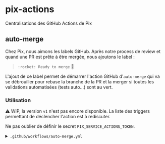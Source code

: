 # pix-actions
Centralisations des GitHub Actions de Pix

## auto-merge
Chez Pix, nous aimons les labels GitHub. Après notre process de review et quand une PR est prête à être mergée, nous ajoutons le label :

> `:rocket: Ready to merge` :rocket:

L'ajout de ce label permet de démarrer l'action GitHub d'`auto-merge` qui va se débrouiller pour rebase la branche de la PR et la merger si toutes les validations automatisées (tests auto...) sont au vert.

### Utilisation
:warning: WIP, la version `v1` n'est pas encore disponible.
La liste des triggers permettant de déclencher l'action est à rediscuter.

Ne pas oublier de définir le secret `PIX_SERVICE_ACTIONS_TOKEN`.

<details>
  <summary><code>.github/workflows/auto-merge.yml</code></summary>

```
name: automerge check

on:
  pull_request:
    types:
      - labeled
      - unlabeled
  check_suite:
    types:
      - completed
  status:
    types:
      - success

jobs:
  automerge:
    uses: "1024pix/pix-actions/.github/workflows/auto-merge.yml@v0.1.0"
    secrets:
      auto_merge_token: "${{ secrets.PIX_SERVICE_ACTIONS_TOKEN }}"
```
</details>
